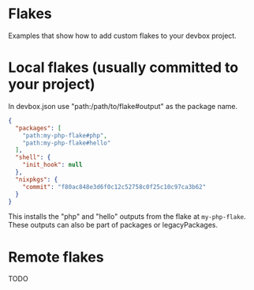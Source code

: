 # Flakes

Examples that show how to add custom flakes to your devbox project.

# Local flakes (usually committed to your project)

In devbox.json use "path:/path/to/flake#output" as the package name.

```json
{
  "packages": [
    "path:my-php-flake#php",
    "path:my-php-flake#hello"
  ],
  "shell": {
    "init_hook": null
  },
  "nixpkgs": {
    "commit": "f80ac848e3d6f0c12c52758c0f25c10c97ca3b62"
  }
}
```

This installs the "php" and "hello" outputs from the flake at `my-php-flake`. These outputs can also be part of packages or legacyPackages.

# Remote flakes

TODO
